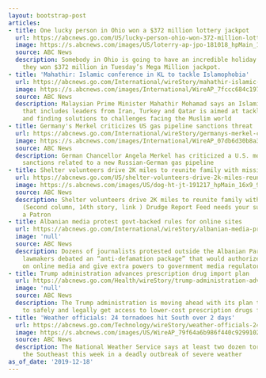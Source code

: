 ```yaml
---
layout: bootstrap-post
articles:
- title: One lucky person in Ohio won a $372 million lottery jackpot
  url: https://abcnews.go.com/US/lucky-person-ohio-won-372-million-lottery-jackpot/story?id=67796915
  image: https://s.abcnews.com/images/US/loterry-ap-jpo-181018_hpMain_16x9_992.jpg
  source: ABC News
  description: Somebody in Ohio is going to have an incredible holiday season after
    they won $372 million in Tuesday’s Mega Million jackpot.
- title: 'Mahathir: Islamic conference in KL to tackle Islamophobia'
  url: https://abcnews.go.com/International/wireStory/mahathir-islamic-conference-kl-tackle-islamophobia-67798568
  image: https://s.abcnews.com/images/International/WireAP_7fccc684c197433e9468793df48f761f_16x9_992.jpg
  source: ABC News
  description: Malaysian Prime Minister Mahathir Mohamad says an Islamic conference
    that includes leaders from Iran, Turkey and Qatar is aimed at tackling Islamophobia
    and finding solutions to challenges facing the Muslim world
- title: Germany's Merkel criticizes US gas pipeline sanctions threat
  url: https://abcnews.go.com/International/wireStory/germanys-merkel-criticizes-us-gas-pipeline-sanctions-threat-67798468
  image: https://s.abcnews.com/images/International/WireAP_07db6d30b8a34fb787406640c02071aa_16x9_992.jpg
  source: ABC News
  description: German Chancellor Angela Merkel has criticized a U.S. move to impose
    sanctions related to a new Russian-German gas pipeline
- title: Shelter volunteers drive 2K miles to reunite family with missing dog...
  url: https://abcnews.go.com/US/shelter-volunteers-drive-2k-miles-reunite-family-missing/story?id=67784089
  image: https://s.abcnews.com/images/US/dog-ht-jt-191217_hpMain_16x9_992.jpg
  source: ABC News
  description: Shelter volunteers drive 2K miles to reunite family with missing dog...
    (Second column, 14th story, link ) Drudge Report Feed needs your support! Become
    a Patron
- title: Albanian media protest govt-backed rules for online sites
  url: https://abcnews.go.com/International/wireStory/albanian-media-protest-govt-backed-rules-online-sites-67797874
  image: 'null'
  source: ABC News
  description: Dozens of journalists protested outside the Albanian Parliament as
    lawmakers debated an “anti-defamation package” that would authorize heavy fines
    on online media and give extra powers to government media regulators
- title: Trump administration advances prescription drug import plan
  url: https://abcnews.go.com/Health/wireStory/trump-administration-advances-prescription-drug-import-plan-67797309
  image: 'null'
  source: ABC News
  description: The Trump administration is moving ahead with its plan to allow Americans
    to safely and legally get access to lower-cost prescription drugs from Canada
- title: 'Weather officials: 24 tornadoes hit South over 2 days'
  url: https://abcnews.go.com/Technology/wireStory/weather-officials-24-tornadoes-hit-south-days-67797686
  image: https://s.abcnews.com/images/US/WireAP_79f64a6b986f440c92991024fc5d4a62_16x9_992.jpg
  source: ABC News
  description: The National Weather Service says at least two dozen tornadoes hit
    the Southeast this week in a deadly outbreak of severe weather
as_of_date: '2019-12-18'
---
```


